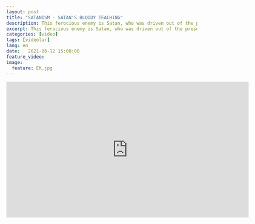 ```yaml
---
layout: post
title: "SATANISM - SATAN'S BLOODY TEACHING"
description: This ferocious enemy is Satan, who was driven out of the presence of God; and his bloody and dangerous teaching is called Satanism.
excerpt: This ferocious enemy is Satan, who was driven out of the presence of God; and his bloody and dangerous teaching is called Satanism.
categories: [video]
tags: [videolar]
lang: en
date:   2021-06-12 15:00:00
feature_video: 
image:
  feature: EK.jpg
---
```




<div class="responsive-wrap">
<iframe width="640" height="360" scrolling="no" frameborder="0" style="border: none;" src="https://www.bitchute.com/embed/bijUWglcdXXN/"></iframe>
</div>


